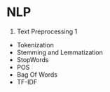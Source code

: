 # NLP

1. Text Preprocessing 1
- Tokenization
- Stemming and Lemmatization
- StopWords
- POS
- Bag Of Words
- TF-IDF
